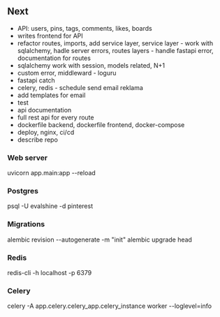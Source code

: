 ## Next
- API: users, pins, tags, comments, likes, boards
- writes frontend for API
- refactor routes, imports, add service layer, service layer - work with sqlalchemy, hadle server errors, routes layers - handle fastapi error, documentation for routes
- sqlalchemy work with session, models related, N+1
- custom error, middleward - loguru
- fastapi catch
- celery, redis - schedule send email reklama
- add templates for email
- test
- api documentation
- full rest api for every route
- dockerfile backend, dockerfile frontend, docker-compose
- deploy, nginx, ci/cd
- describe repo

### Web server
uvicorn app.main:app --reload

### Postgres
psql -U evalshine -d pinterest

### Migrations
alembic revision --autogenerate -m "init"
alembic upgrade head

### Redis
redis-cli -h localhost -p 6379

### Celery
celery -A app.celery.celery_app.celery_instance worker --loglevel=info
